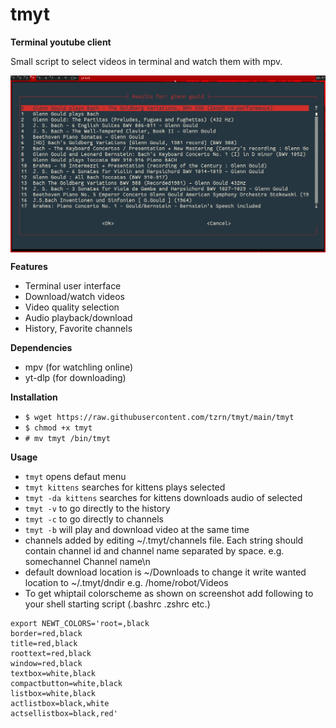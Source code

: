 # tmyt
**Terminal youtube client**

Small script to select videos in terminal and watch them with mpv.

<img src="screenshot.png" alt="drawing" width="700" align="center" />

**Features**
+ Terminal user interface
+ Download/watch videos
+ Video quality selection
+ Audio playback/download
+ History, Favorite channels

**Dependencies**
+ mpv (for watchling online)
+ yt-dlp (for downloading)

**Installation**
+ `$ wget https://raw.githubusercontent.com/tzrn/tmyt/main/tmyt`
+ `$ chmod +x tmyt`
+ `# mv tmyt /bin/tmyt`

**Usage**
+ `tmyt` opens defaut menu
+ `tmyt kittens` searches for kittens plays selected
+ `tmyt -da kittens` searches for kittens downloads audio of selected
+ `tmyt -v` to go directly to the history
+ `tmyt -c` to go directly to channels
+ `tmyt -b` will play and download video at the same time
+ channels added by editing ~/.tmyt/channels file. Each string should contain channel id and channel name separated by space. e.g. somechannel Channel name\n
+ default download location is ~/Downloads to change it write wanted location to ~/.tmyt/dndir e.g. /home/robot/Videos
+ To get whiptail colorscheme as shown on screenshot add following to your shell starting script (.bashrc .zshrc etc.)
```
export NEWT_COLORS='root=,black
border=red,black
title=red,black
roottext=red,black
window=red,black
textbox=white,black
compactbutton=white,black
listbox=white,black
actlistbox=black,white
actsellistbox=black,red'
```
